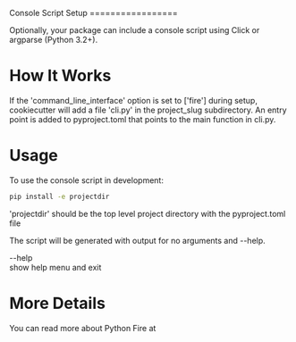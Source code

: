 <div id="console-script-setup">

Console Script Setup =================

</div>

Optionally, your package can include a console script using Click or
argparse (Python 3.2+).

# How It Works

If the 'command\_line\_interface' option is set to \['fire'\] during setup, cookiecutter
 will add a file 'cli.py' in the project\_slug subdirectory. An entry point is added to
pyproject.toml that points to the main function in cli.py.

# Usage

To use the console script in development:

``` bash
pip install -e projectdir
```

'projectdir' should be the top level project directory with the
pyproject.toml file

The script will be generated with output for no arguments and --help.

--help  
show help menu and exit

# More Details

You can read more about Python Fire at [](https://google.github.io/python-fire/guide/)
